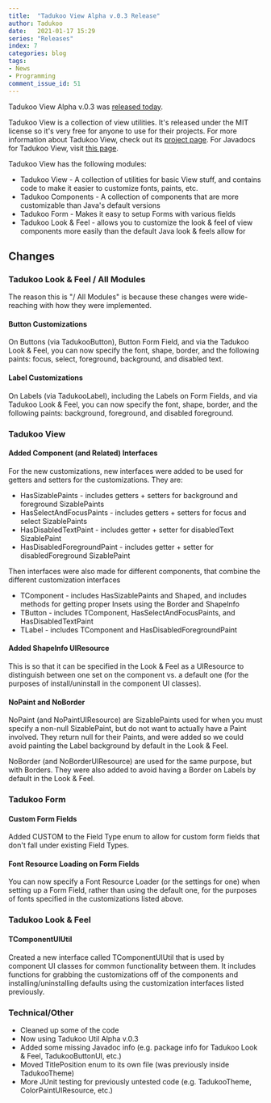 ```yaml
---
title:  "Tadukoo View Alpha v.0.3 Release"
author: Tadukoo
date:   2021-01-17 15:29
series: "Releases"
index: 7
categories: blog
tags: 
- News
- Programming
comment_issue_id: 51
---
```

Tadukoo View Alpha v.0.3 was [released today](https://github.com/Tadukooverse/TadukooView/releases/tag/v.0.3-Alpha).

Tadukoo View is a collection of view utilities. It's released under the MIT license so it's very free for anyone to use for their projects. For more information about 
Tadukoo View, check out its [project page](/projects/TadukooView.html). For Javadocs for Tadukoo View, visit [this page](/docs/TadukooView/current/index.html).

Tadukoo View has the following modules:
- Tadukoo View - A collection of utilities for basic View stuff, and contains code to make it easier to customize fonts, paints, etc.
- Tadukoo Components - A collection of components that are more customizable than Java's default versions
- Tadukoo Form - Makes it easy to setup Forms with various fields
- Tadukoo Look & Feel - allows you to customize the look & feel of view components more easily than the default Java look & feels allow for

## Changes
### Tadukoo Look & Feel / All Modules
The reason this is "/ All Modules" is because these changes were wide-reaching with how they were implemented.
#### Button Customizations
On Buttons (via TadukooButton), Button Form Field, and via the Tadukoo Look & Feel, you can now specify the font, shape, border, and the following paints: 
focus, select, foreground, background, and disabled text.

#### Label Customizations
On Labels (via TadukooLabel), including the Labels on Form Fields, and via Tadukoo Look & Feel, you can now specify the font, shape, border, and the following paints: 
background, foreground, and disabled foreground.

### Tadukoo View
#### Added Component (and Related) Interfaces
For the new customizations, new interfaces were added to be used for getters and setters for the customizations. They are:
* HasSizablePaints - includes getters + setters for background and foreground SizablePaints
* HasSelectAndFocusPaints - includes getters + setters for focus and select SizablePaints
* HasDisabledTextPaint - includes getter + setter for disabledText SizablePaint
* HasDisabledForegroundPaint - includes getter + setter for disabledForeground SizablePaint

Then interfaces were also made for different components, that combine the different customization interfaces
* TComponent - includes HasSizablePaints and Shaped, and includes methods for getting proper Insets using the Border and ShapeInfo
* TButton - includes TComponent, HasSelectAndFocusPaints, and HasDisabledTextPaint
* TLabel - includes TComponent and HasDisabledForegroundPaint

#### Added ShapeInfo UIResource
This is so that it can be specified in the Look & Feel as a UIResource to distinguish between one set on the component vs. a default one (for the purposes of install/uninstall 
in the component UI classes).

#### NoPaint and NoBorder
NoPaint (and NoPaintUIResource) are SizablePaints used for when you must specify a non-null SizablePaint, but do not want to actually have a Paint involved. They return null 
for their Paints, and were added so we could avoid painting the Label background by default in the Look & Feel.

NoBorder (and NoBorderUIResource) are used for the same purpose, but with Borders. They were also added to avoid having a Border on Labels by default in the Look & Feel.

### Tadukoo Form
#### Custom Form Fields
Added CUSTOM to the Field Type enum to allow for custom form fields that don't fall under existing Field Types.
#### Font Resource Loading on Form Fields
You can now specify a Font Resource Loader (or the settings for one) when setting up a Form Field, rather than using the default one, for the purposes 
of fonts specified in the customizations listed above.

### Tadukoo Look & Feel
#### TComponentUIUtil
Created a new interface called TComponentUIUtil that is used by component UI classes for common functionality between them.
It includes functions for grabbing the customizations off of the components and installing/uninstalling defaults using the customization interfaces 
listed previously.

### Technical/Other
* Cleaned up some of the code
* Now using Tadukoo Util Alpha v.0.3
* Added some missing Javadoc info (e.g. package info for Tadukoo Look & Feel, TadukooButtonUI, etc.)
* Moved TitlePosition enum to its own file (was previously inside TadukooTheme)
* More JUnit testing for previously untested code (e.g. TadukooTheme, ColorPaintUIResource, etc.)
